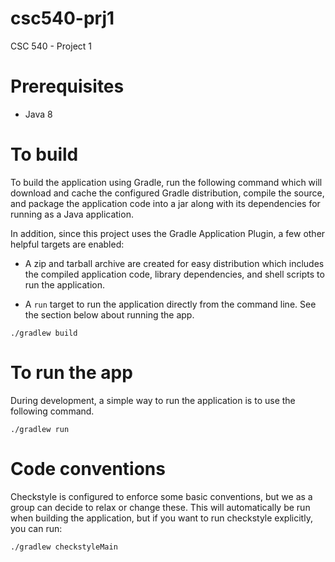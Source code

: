 # csc540-prj1
CSC 540 - Project 1

# Prerequisites

* Java 8


# To build
To build the application using Gradle, run the following command which will download and cache the configured Gradle distribution, compile the source, and package the application code into a jar along with its dependencies for running as a Java application.

In addition, since this project uses the Gradle Application Plugin, a few other helpful targets are enabled:
* A zip and tarball archive are created for easy distribution which includes the compiled application code, library dependencies, and shell scripts to run the application.

* A `run` target to run the application directly from the command line. See the section below about running the app. 

```
./gradlew build
```

# To run the app

During development, a simple way to run the application is to use the following command.

```
./gradlew run
```

# Code conventions
Checkstyle is configured to enforce some basic conventions, but we as a group can decide to relax or change these. This
will automatically be run when building the application, but if you want to run checkstyle explicitly, you can run:

```
./gradlew checkstyleMain
```
